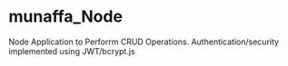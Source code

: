 # munaffa_Node
Node Application to Perforrm CRUD Operations. Authentication/security implemented using JWT/bcrypt.js
